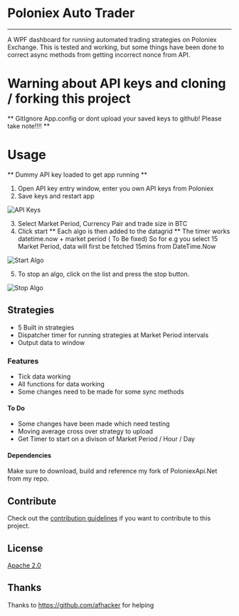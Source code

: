 # Poloniex Auto Trader

---------------------------------------

A WPF dashboard for running automated trading strategies on Poloniex Exchange.
This is tested and working, but some things have been done to correct async methods from getting incorrect nonce from API.

# Warning about API keys and cloning / forking this project
** GitIgnore App.config or dont upload your saved keys to github! Please take note!!!! **

# Usage
** Dummy API key loaded to get app running **
1. Open API key entry window, enter you own API keys from Poloniex
2. Save keys and restart app

![API Keys](https://github.com/ColossusFX/PoloniexAutoTrader/blob/master/Screenshot_1.jpg?raw=true "API Key Entry")

3. Select Market Period, Currency Pair and trade size in BTC
4. Click start
** Each algo is then added to the datagrid **
The timer works datetime.now + market period ( To Be fixed)
So for e.g you select 15 Market Period, data will first be fetched 15mins from DateTime.Now

![Start Algo](https://github.com/ColossusFX/PoloniexAutoTrader/blob/master/Screenshot_3.jpg?raw=true "Start Algo")

5. To stop an algo, click on the list and press the stop button.

![Stop Algo](https://github.com/ColossusFX/PoloniexAutoTrader/blob/master/Screenshot_4.jpg?raw=true "Stop Algo")

## Strategies
- 5 Built in strategies
- Dispatcher timer for running strategies at Market Period intervals
- Output data to window

### Features
- Tick data working
- All functions for data working
 - Some changes need to be made for some sync methods
 
 #### To Do
- Some changes have been made which need testing
- Moving average cross over strategy to upload
- Get Timer to start on a divison of Market Period / Hour / Day

#### Dependencies
Make sure to download, build and reference my fork of PoloniexApi.Net from my repo.

## Contribute
Check out the [contribution guidelines](CONTRIBUTING.md)
if you want to contribute to this project.

## License
[Apache 2.0](LICENSE)

## Thanks
Thanks to https://github.com/afhacker for helping
